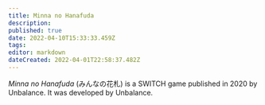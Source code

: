 ```yaml
---
title: Minna no Hanafuda
description: 
published: true
date: 2022-04-10T15:33:33.459Z
tags: 
editor: markdown
dateCreated: 2022-04-01T22:58:37.482Z
---
```


_Minna no Hanafuda_ (<span lang='ja'>みんなの花札</span>) is a SWITCH game published in 2020 by Unbalance.
It was developed by Unbalance.
